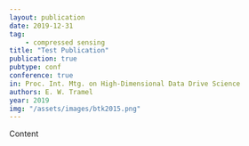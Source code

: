 ```yaml
---
layout: publication
date: 2019-12-31
tag:
    - compressed sensing
title: "Test Publication"
publication: true
pubtype: conf
conference: true
in: Proc. Int. Mtg. on High-Dimensional Data Drive Science 
authors: E. W. Tramel
year: 2019
img: "/assets/images/btk2015.png"
---
```



Content